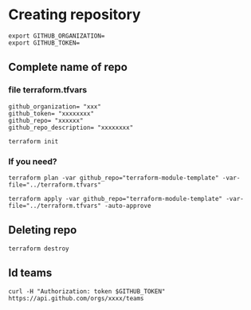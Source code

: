 # Creating repository


```console
export GITHUB_ORGANIZATION=
export GITHUB_TOKEN=
```
## Complete name of repo

### file terraform.tfvars
```console
github_organization= "xxx"
github_token= "xxxxxxxx"
github_repo= "xxxxxx"
github_repo_description= "xxxxxxxx"
```


```console
terraform init
```

### If you need?
```console
terraform plan -var github_repo="terraform-module-template" -var-file="../terraform.tfvars"
```

```console
terraform apply -var github_repo="terraform-module-template" -var-file="../terraform.tfvars" -auto-approve
```

## Deleting repo
```console
terraform destroy
```


## Id teams
```console
curl -H "Authorization: token $GITHUB_TOKEN" https://api.github.com/orgs/xxxx/teams
```
